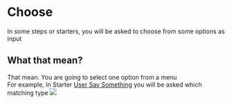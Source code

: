 # Choose
In some steps or starters, you will be asked to choose from some options as input

## What that mean?
That mean. You are going to select one option from a menu\
For example, In Starter [User Say Something](../starters/userText.md) you will be asked which matching type
![](blob:https://imgur.com/883a97da-b56a-42f5-acfa-a6eeb8e91ea0)
